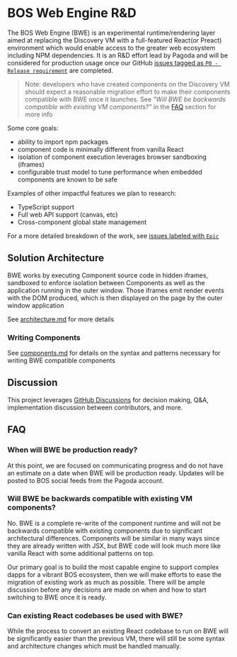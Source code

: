 # BOS Web Engine R&D

The BOS Web Engine (BWE) is an experimental runtime/rendering layer aimed at replacing the Discovery VM with a full-featured React(or Preact) environment which would enable access to the greater web ecosystem including NPM dependencies. It is an R&D effort lead by Pagoda and will be considered for production usage once our GitHub [issues tagged as `P0 - Release requirement`](https://github.com/near/bos-web-engine/issues?q=is:open+is:issue+label:%22P0+-+Release+requirement%22) are completed.

> Note: developers who have created components on the Discovery VM should expect a reasonable migration effort to make their components compatible with BWE once it launches. See _"Will BWE be backwards compatible with existing VM components?"_ in the [FAQ](#FAQ) section for more info

Some core goals:
- ability to import npm packages
- component code is minimally different from vanilla React
- isolation of component execution leverages browser sandboxing (iframes)
- configurable trust model to tune performance when embedded components are known to be safe

Examples of other impactful features we plan to research:
- TypeScript support
- Full web API support (canvas, etc)
- Cross-component global state management

For a more detailed breakdown of the work, see [issues labeled with `Epic`](https://github.com/near/bos-web-engine/issues?q=is:open+is:issue+label:Epic)

## Solution Architecture

BWE works by executing Component source code in hidden iframes, sandboxed to enforce isolation between Components as well as the application running in the outer window. Those iframes emit render events with the DOM produced, which is then displayed on the page by the outer window application

See [architecture.md](./architecture.md) for more details

### Writing Components
See [components.md](./components.md) for details on the syntax and patterns necessary for writing BWE compatible components

## Discussion
This project leverages [GitHub Discussions](https://github.com/near/bos-web-engine/discussions) for decision making, Q&A, implementation discussion between contributors, and more. 

## FAQ

### When will BWE be production ready?

At this point, we are focused on communicating progress and do not have an estimate on a date when BWE will be production ready. Updates will be posted to BOS social feeds from the Pagoda account.

### Will BWE be backwards compatible with existing VM components?

No. BWE is a complete re-write of the component runtime and will not be backwards compatible with existing components due to significant architectural differences. Components will be similar in many ways since they are already written with JSX, but BWE code will look much more like vanilla React with some additional patterns on top.

Our primary goal is to build the most capable engine to support complex dapps for a vibrant BOS ecosystem, then we will make efforts to ease the migration of existing work as much as possible. There will be ample discussion before any decisions are made on when and how to start switching to BWE once it is ready.

### Can existing React codebases be used with BWE?

While the process to convert an existing React codebase to run on BWE will be significantly easier than the previous VM, there will still be some syntax and architecture changes which must be handled manually.

